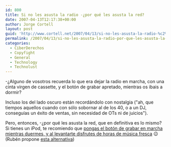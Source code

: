 ```yaml
---
id: 800
title: Si no les asusta la radio -¿por qué les asusta la red?
date: 2007-04-13T12:17:38+00:00
author: Jorge Cortell
layout: post
guid: 'http://www.cortell.net/2007/04/13/si-no-les-asusta-la-radio-%c2%bfpor-que-les-asusta-la-red/'
permalink: /2007/04/13/si-no-les-asusta-la-radio-por-que-les-asusta-la-red/
categories:
  - CiberDerechos
  - Copyfight
  - General
  - Technology
  - Technolust
---
```

-¿Alguno de vosotros recuerda lo que era dejar la radio en marcha, con una cinta virgen de cassette, y el botón de grabar apretado, mientras os ibais a dormir?

Incluso los del lado oscuro están recordándolo con nostalgia ("ah, que tiempos aquellos cuando con sólo sobornar al de los 40, o a un DJ, conseguí­as un éxito de ventas, sin necesidad de OTs ni de juicios").

Pero, entonces, -¿por qué les asusta la red, que en definitiva es lo mismo? Si tienes un iPod, te recomiendo que <a target="_blank" title="iFill" href="http://www.griffintechnology.com/products/ifill/">pongas el botón de grabar en marcha mientras duermes, y al levantarte disfrutes de horas de música fresca</a> 😉 (Rubén propone <a target="_blank" title="RadioLover" href="http://www.bitcartel.com/radiolover/index.html">esta alternativa</a>)